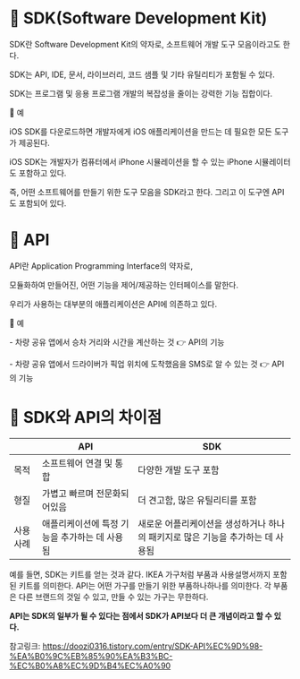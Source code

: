  

# 🍙 SDK(Software Development Kit)

SDK란 Software Development Kit의 약자로, 소프트웨어 개발 도구 모음이라고도 한다.

SDK는 API, IDE, 문서, 라이브러리, 코드 샘플 및 기타 유틸리티가 포함될 수 있다.

SDK는 프로그램 및 응용 프로그램 개발의 복잡성을 줄이는 강력한 기능 집합이다.

 

🔔 예

iOS SDK를 다운로드하면 개발자에게 iOS 애플리케이션을 만드는 데 필요한 모든 도구가 제공된다.

iOS SDK는 개발자가 컴퓨터에서 iPhone 시뮬레이션을 할 수 있는 iPhone 시뮬레이터도 포함하고 있다.

 

즉, 어떤 소프트웨어를 만들기 위한 도구 모음을 SDK라고 한다. 그리고 이 도구엔 API도 포함되어 있다.



# 🍙 API

API란 Application Programming Interface의 약자로,

모듈화하여 만들어진, 어떤 기능을 제어/제공하는 인터페이스를 말한다.

우리가 사용하는 대부분의 애플리케이션은 API에 의존하고 있다.

 

🔔 예

\- 차량 공유 앱에서 승차 거리와 시간을 계산하는 것 👉 API의 기능

\- 차량 공유 앱에서 드라이버가 픽업 위치에 도착했음을 SMS로 알 수 있는 것 👉 API의 기능



# 🍙 SDK와 API의 차이점

|          | API                                           | SDK                                                          |
| -------- | --------------------------------------------- | ------------------------------------------------------------ |
| 목적     | 소프트웨어 연결 및 통합                       | 다양한 개발 도구 포함                                        |
| 형질     | 가볍고 빠르며 전문화되어있음                  | 더 견고함, 많은 유틸리티를 포함                              |
| 사용사례 | 애플리케이션에 특정 기능을 추가하는 데 사용됨 | 새로운 어플리케이션을 생성하거나 하나의 패키지로 많은 기능을 추가하는 데 사용됨 |

예를 들면,
SDK는 키트를 얻는 것과 같다. IKEA 가구처럼 부품과 사용설명서까지 포함된 키트를 의미한다.
API는 어떤 가구를 만들기 위한 부품하나하나를 의미한다. 각 부품은 다른 브랜드의 것일 수 있고, 만들 수 있는 가구는 무한하다.

**API는 SDK의 일부가 될 수 있다는 점에서 SDK가 API보다 더 큰 개념이라고 할 수 있다.**



참고링크: https://doozi0316.tistory.com/entry/SDK-API%EC%9D%98-%EA%B0%9C%EB%85%90%EA%B3%BC-%EC%B0%A8%EC%9D%B4%EC%A0%90